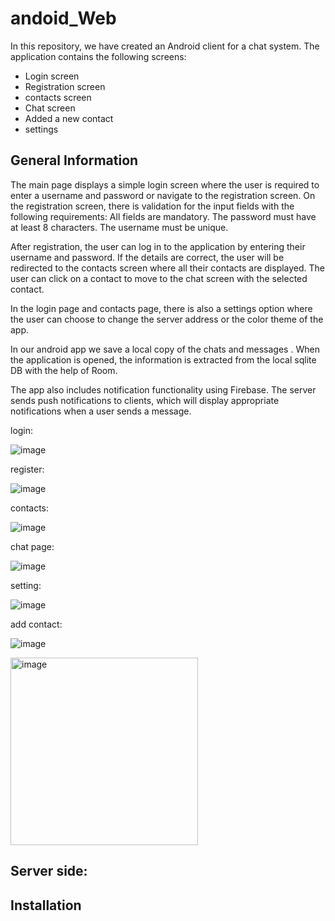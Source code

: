 # andoid_Web

In this repository, we have created an Android client for a chat system. The application contains the following screens:
- Login screen
- Registration screen
- contacts screen
- Chat screen
- Added a new contact
- settings

## General Information
The main page displays a simple login screen where the user is required to enter a username and password or navigate to the registration screen.
On the registration screen, there is validation for the input fields with the following requirements:
    All fields are mandatory.
    The password must have at least 8 characters.
    The username must be unique.

After registration, the user can log in to the application by entering their username and password. If the details are correct, the user will be
redirected to the contacts screen where all their contacts are displayed. The user can click on a contact to move to the chat screen with the selected contact.

In the login page and contacts page, there is also a settings option where the user can choose to change the server address or the color theme of the app.

In our android app we save a local copy of the chats and messages .
When the application is opened, the information is extracted from the local sqlite DB with the help of
Room. 

The app also includes notification functionality using Firebase. The server sends push notifications to clients,
which will display appropriate notifications when a user sends a message.

login:

![image](https://github.com/danadanile/andoid_Web/assets/117977429/f720ca00-5dbf-46ad-932e-6b6b4c75c81b)

register:

![image](https://github.com/danadanile/andoid_Web/assets/117977429/2bb48b65-e1cf-44f3-a68a-9248c772677d)

contacts:

![image](https://github.com/danadanile/andoid_Web/assets/117977429/075c9cdb-c5f4-4eac-9ac2-835db38cf994)

chat page:

![image](https://github.com/danadanile/andoid_Web/assets/117977429/7ad8809a-40b4-4d0a-9be5-5801e98d9b86)

setting:

![image](https://github.com/danadanile/andoid_Web/assets/117977429/54dc321d-8b08-4045-957c-42a1fcef2f9a)

add contact:

![image](https://github.com/danadanile/andoid_Web/assets/117977429/46ca340b-a83c-4b7c-bd0e-4f96b7a75d4e)

<img src="https://github.com/danadanile/andoid_Web/assets/117977429/46ca340b-a83c-4b7c-bd0e-4f96b7a75d4e" alt="image" width="300">






## Server side:



## Installation
